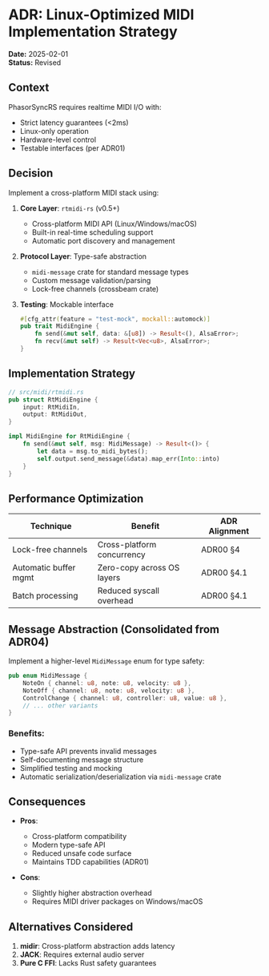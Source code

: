 # ADR: Linux-Optimized MIDI Implementation Strategy

**Date:** 2025-02-01  
**Status:** Revised

## Context

PhasorSyncRS requires realtime MIDI I/O with:
- Strict latency guarantees (<2ms)
- Linux-only operation
- Hardware-level control
- Testable interfaces (per ADR01)

## Decision

Implement a cross-platform MIDI stack using:

1. **Core Layer**: `rtmidi-rs` (v0.5+)
   - Cross-platform MIDI API (Linux/Windows/macOS)
   - Built-in real-time scheduling support
   - Automatic port discovery and management

2. **Protocol Layer**: Type-safe abstraction
   - `midi-message` crate for standard message types
   - Custom message validation/parsing
   - Lock-free channels (crossbeam crate)

3. **Testing**: Mockable interface
   ```rust
   #[cfg_attr(feature = "test-mock", mockall::automock)]
   pub trait MidiEngine {
       fn send(&mut self, data: &[u8]) -> Result<(), AlsaError>;
       fn recv(&mut self) -> Result<Vec<u8>, AlsaError>;
   }
   ```

## Implementation Strategy

```rust
// src/midi/rtmidi.rs
pub struct RtMidiEngine {
    input: RtMidiIn,
    output: RtMidiOut,
}

impl MidiEngine for RtMidiEngine {
    fn send(&mut self, msg: MidiMessage) -> Result<()> {
        let data = msg.to_midi_bytes();
        self.output.send_message(&data).map_err(Into::into)
    }
}
```

## Performance Optimization

| Technique               | Benefit                      | ADR Alignment        |
|-------------------------|------------------------------|----------------------|
| Lock-free channels      | Cross-platform concurrency   | ADR00 §4            |
| Automatic buffer mgmt   | Zero-copy across OS layers    | ADR00 §4.1         |
| Batch processing        | Reduced syscall overhead     | ADR00 §4.1        |

## Message Abstraction (Consolidated from ADR04)

Implement a higher-level `MidiMessage` enum for type safety:
```rust
pub enum MidiMessage {
    NoteOn { channel: u8, note: u8, velocity: u8 },
    NoteOff { channel: u8, note: u8, velocity: u8 },
    ControlChange { channel: u8, controller: u8, value: u8 },
    // ... other variants
}
```

### Benefits:
- Type-safe API prevents invalid messages
- Self-documenting message structure
- Simplified testing and mocking
- Automatic serialization/deserialization via `midi-message` crate

## Consequences

- **Pros**:
  - Cross-platform compatibility
  - Modern type-safe API
  - Reduced unsafe code surface
  - Maintains TDD capabilities (ADR01)
  
- **Cons**:
  - Slightly higher abstraction overhead
  - Requires MIDI driver packages on Windows/macOS

## Alternatives Considered

1. **midir**: Cross-platform abstraction adds latency
2. **JACK**: Requires external audio server
3. **Pure C FFI**: Lacks Rust safety guarantees